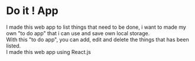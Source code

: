 # Do it ! App

I made this web app to list things that need to be done, i want to made my own "to do app" that i can use and save own local storage.<br/>
With this "to do app", you can add, edit and delete the things that has been listed.<br/>
I made this web app using React.js
